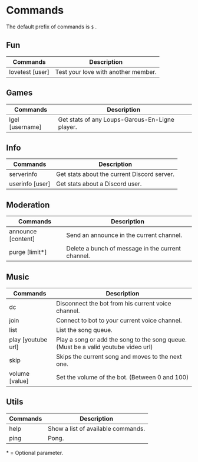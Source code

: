 # Commands

The default prefix of commands is `$` .

## Fun
| Commands        | Description                         |
|-----------------|-------------------------------------|
| lovetest [user] | Test your love with another member. |


## Games
| Commands        | Description                                    |
|-----------------|------------------------------------------------|
| lgel [username] | Get stats of any Loups-Garous-En-Ligne player. |


## Info
| Commands        | Description                                 |
|-----------------|---------------------------------------------|
| serverinfo      | Get stats about the current Discord server. |
| userinfo [user] | Get stats about a Discord user.             |


## Moderation
| Commands           | Description                                       |
|--------------------|---------------------------------------------------|
| announce [content] | Send an announce in the current channel.          |
| purge [limit*]     | Delete a bunch of message in the current channel. |


## Music
| Commands           | Description                                                                        |
|--------------------|------------------------------------------------------------------------------------|
| dc                 | Disconnect the bot from his current voice channel.                                 |
| join               | Connect to bot to your current voice channel.                                      |
| list               | List the song queue.                                                               |
| play [youtube url] | Play a song or add the song to the song queue. (Must be a valid youtube video url) |
| skip               | Skips the current song and moves to the next one.                                  |
| volume [value]     | Set the volume of the bot. (Between 0 and 100)                                     |


## Utils
| Commands | Description                        |
|----------|------------------------------------|
| help     | Show a list of available commands. |
| ping     | Pong.                              |


\* = Optional parameter.